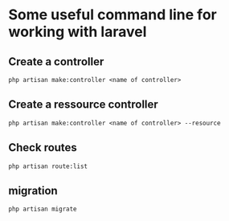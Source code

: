 # Some useful command line for working with laravel

## Create a controller

```
php artisan make:controller <name of controller>
```

## Create a ressource controller

```
php artisan make:controller <name of controller> --resource
```

## Check routes

```
php artisan route:list
```

## migration

```
php artisan migrate
```